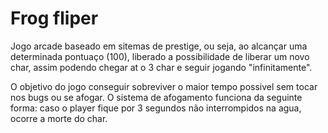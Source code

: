 Frog fliper
===============================

Jogo arcade baseado em sitemas de prestige, ou seja, ao alcançar uma determinada pontuaço (100), liberado a possibilidade de liberar um novo char, assim podendo chegar at o 3 char e seguir jogando "infinitamente".

O objetivo do jogo  conseguir sobreviver o maior tempo possivel sem tocar nos bugs ou se afogar. O sistema de afogamento funciona da seguinte forma: caso o player fique por 3 segundos não interrompidos na agua, ocorre a morte do char.
